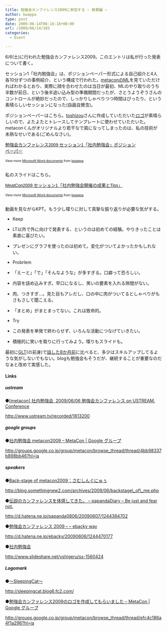 ```yaml
---
title: 勉強会カンファレンス2009に参加する – 発表編 –
author: kwappa
type: post
date: 2009-06-14T06:16:18+00:00
url: /2009/06/14/103
categories:
  - Event

---
```

6/6(土)に行われた勉強会カンファレンス2009。このエントリは私が行った発表について書く。

<!--more-->

セッション1「社内勉強会」は、ポジションペーパー形式による自己紹介と4人各10分ずつの事例紹介、という構成で行われた。<a target="_blank" href="http://groups.google.co.jp/group/metacon/browse_thread/thread/4bb98337b898bb46?hl=ja">metaconのML</a>を見ていただければわかるとおり、実際に顔を合わせたのは当日が最初、MLのやり取りのうち半数が前日、という後半追い込み型の準備期間だったが、さとうようぞうさんのコントロールが絶妙だったので、しっかりしゃべりつつ時間はぴったり、という素晴らしいセッションになった(自画自賛含)。

ポジションペーパーはこちら。<a target="_blank" href="http://sleepingcat.blog6.fc2.com/">toshizou</a>さんに作成していただいた<a target="_blank" href="http://groups.google.co.jp/group/metacon/browse_thread/thread/efc4c186a4f1a296?hl=ja">ロゴ</a>が素晴らしいので、よたよたとトレースしてテンプレートに使わせていただいた。metaconくんがオリジナルより若干なで肩になってしまったのは、私の技術が未熟なせいである(ごめんなさい)。

<div id="__ss_1566133" style="width: 425px; text-align: left;">
  <a title="勉強会カンファレンス2009 セッション1「社内勉強会」ポジションペーパー" href="http://www.slideshare.net/kwappa/2009-1?type=powerpoint" style="margin: 12px 0pt 3px; font-family: Helvetica,Arial,Sans-serif; font-style: normal; font-variant: normal; font-weight: normal; font-size: 14px; line-height: normal; font-size-adjust: none; font-stretch: normal; -x-system-font: none; display: block; text-decoration: underline;">勉強会カンファレンス2009 セッション1「社内勉強会」ポジションペーパー</a></p> 
  
  <div style="font-size: 11px; font-family: tahoma,arial; height: 26px; padding-top: 2px;">
    View more <a href="http://www.slideshare.net/" style="text-decoration: underline;">Microsoft Word documents</a> from <a href="http://www.slideshare.net/kwappa" style="text-decoration: underline;">kwappa</a>.
  </div>
</div>

私のスライドはこちら。

<div id="__ss_1566135" style="width: 425px; text-align: left;">
  <a title="MeatCon2009 セッション1「社内勉強会開催の成果とTips」" href="http://www.slideshare.net/kwappa/meatcon2009-1tips?type=presentation" style="margin: 12px 0pt 3px; font-family: Helvetica,Arial,Sans-serif; font-style: normal; font-variant: normal; font-weight: normal; font-size: 14px; line-height: normal; font-size-adjust: none; font-stretch: normal; -x-system-font: none; display: block; text-decoration: underline;">MeatCon2009 セッション1「社内勉強会開催の成果とTips」</a></p> 
  
  <div style="font-size: 11px; font-family: tahoma,arial; height: 26px; padding-top: 2px;">
    View more <a href="http://www.slideshare.net/" style="text-decoration: underline;">Microsoft Word documents</a> from <a href="http://www.slideshare.net/kwappa" style="text-decoration: underline;">kwappa</a>.
  </div>
</div>

動画を見ながらKPT。もう少し喋りに対して真摯な振り返りが必要な気がする。

  * Keep
  * LT以外で外に向けて発表する、というのは初めての経験。やりきったことは素直に喜びたい。
  * プレゼンにグラフを使ったのは初めて。変化がついてよかったかもしれない。

  * Probrlem
  * 「えーと」「で」「そんなような」が多すぎる。口癖って恐ろしい。
  * 内容を詰め込みすぎ。早口になるし、笑いの要素を入れる隙間がない。
  * 肉、つきすぎ…。見た目もアレだし、口の中に肉がついてるとしゃべりがもさもさして聞こえる。
  * 「まとめ」がまとまってない。これは致命的。

  * Try
  * この発表を単発で終わらせず、いろんな活動につなげていきたい。
  * 積極的に笑いを取りに行ってみよう。喋りもスライドも。

最初に<a target="_blank" href="http://www.genesislightningtalks.com">GLT</a>(の前身)で<a target="_blank" href="http://kwappa.txt-nifty.com/blog/2008/10/cyxxxx-lightnin.html">話した8か月前</a>に比べると、多少はスキルアップしてるような気がしないでもない。blogも勉強会もそうだが、継続することが重要なのだなぁと改めて実感した。

#### Links

##### ustream

●<a target="_blank" href="http://www.ustream.tv/recorded/1613200">[metacon] 社内勉強会, 2009/06/06 勉強会カンファレンス on USTREAM. Conference</a>
  
http://www.ustream.tv/recorded/1613200

##### google groups

●<a target="_blank" href="http://groups.google.co.jp/group/metacon/browse_thread/thread/4bb98337b898bb46?hl=ja">社内勉強会 metacon2009 &#8211; MetaCon | Google グループ</a>
  
http://groups.google.co.jp/group/metacon/browse_thread/thread/4bb98337b898bb46?hl=ja

##### speakers

●<a target="_blank" href="http://blog.somethingnew2.com/archives/2009/06/backstage_of_me.php">Back-stage of metacon2009：さむしんぐにゅぅ</a>
  
http://blog.somethingnew2.com/archives/2009/06/backstage\_of\_me.php

●<a target="_blank" href="http://d.hatena.ne.jp/papanda0806/20090607/1244384702">伝説のカンファレンスを体感してきた。 &#8211; papandaDiary &#8211; Be just and fear not.</a>
  
http://d.hatena.ne.jp/papanda0806/20090607/1244384702

●<a target="_blank" href="http://d.hatena.ne.jp/ebacky/20090606/1244470177">勉強会カンファレンス 2009 &#8211; &#8211; ebacky way</a>
  
http://d.hatena.ne.jp/ebacky/20090606/1244470177

●<a target="_blank" href="http://www.slideshare.net/yshigeru/ss-1560424">社内勉強会</a>
  
http://www.slideshare.net/yshigeru/ss-1560424

##### Logomark

●<a target="_blank" href="http://sleepingcat.blog6.fc2.com/">～SleepingCat～</a>
  
http://sleepingcat.blog6.fc2.com/

●<a target="_blank" href="http://groups.google.co.jp/group/metacon/browse_thread/thread/efc4c186a4f1a296?hl=ja">勉強会カンファレンス2009のロゴを作成してもらいました &#8211; MetaCon | Google グループ</a>
  
http://groups.google.co.jp/group/metacon/browse_thread/thread/efc4c186a4f1a296?hl=ja
